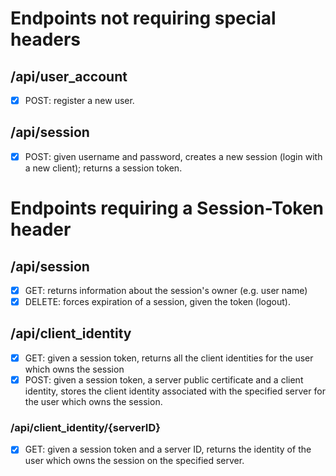 # Endpoints not requiring special headers

## /api/user_account
- [x] POST: register a new user.

## /api/session
- [x] POST: given username and password, creates a new session (login with a new client); returns a session token.

# Endpoints requiring a Session-Token header

## /api/session
- [x] GET: returns information about the session's owner (e.g. user name)
- [x] DELETE: forces expiration of a session, given the token (logout).

## /api/client_identity
- [x] GET: given a session token, returns all the client identities for the user which owns the session
- [x] POST: given a session token, a server public certificate and a client identity, stores the client identity associated with the specified server for the user which owns the session.

### /api/client_identity/{serverID}
- [x] GET: given a session token and a server ID, returns the identity of the user which owns the session on the specified server.
